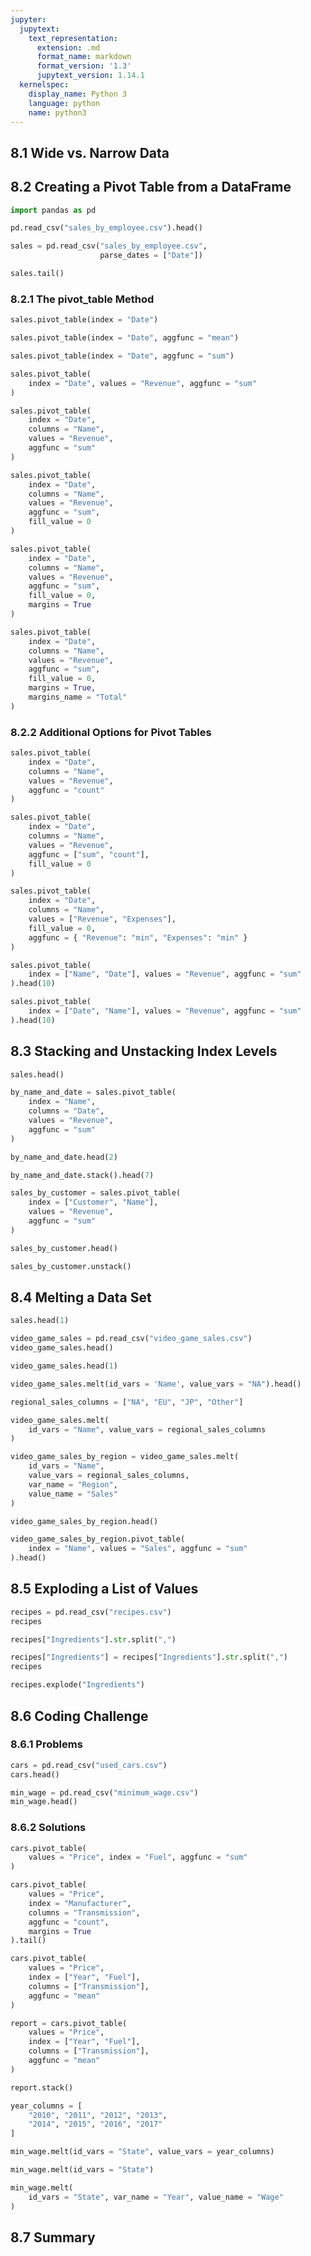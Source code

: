 ```yaml
---
jupyter:
  jupytext:
    text_representation:
      extension: .md
      format_name: markdown
      format_version: '1.3'
      jupytext_version: 1.14.1
  kernelspec:
    display_name: Python 3
    language: python
    name: python3
---
```


## 8.1 Wide vs. Narrow Data


## 8.2 Creating a Pivot Table from a DataFrame

```python
import pandas as pd
```

```python
pd.read_csv("sales_by_employee.csv").head()
```

```python
sales = pd.read_csv("sales_by_employee.csv",
                    parse_dates = ["Date"])

sales.tail()
```

### 8.2.1 The pivot_table Method

```python
sales.pivot_table(index = "Date")
```

```python
sales.pivot_table(index = "Date", aggfunc = "mean")
```

```python
sales.pivot_table(index = "Date", aggfunc = "sum")
```

```python
sales.pivot_table(
    index = "Date", values = "Revenue", aggfunc = "sum"
)
```

```python
sales.pivot_table(
    index = "Date",
    columns = "Name",
    values = "Revenue",
    aggfunc = "sum"
)
```

```python
sales.pivot_table(
    index = "Date", 
    columns = "Name", 
    values = "Revenue", 
    aggfunc = "sum",
    fill_value = 0
)
```

```python
sales.pivot_table(
    index = "Date",
    columns = "Name",
    values = "Revenue",
    aggfunc = "sum",
    fill_value = 0,
    margins = True
)
```

```python
sales.pivot_table(
    index = "Date", 
    columns = "Name", 
    values = "Revenue", 
    aggfunc = "sum",
    fill_value = 0,
    margins = True,
    margins_name = "Total"
)
```

### 8.2.2 Additional Options for Pivot Tables

```python
sales.pivot_table(
    index = "Date", 
    columns = "Name",
    values = "Revenue",
    aggfunc = "count"
)
```

```python
sales.pivot_table(
    index = "Date",
    columns = "Name",
    values = "Revenue",
    aggfunc = ["sum", "count"],
    fill_value = 0
)
```

```python
sales.pivot_table(
    index = "Date",
    columns = "Name", 
    values = ["Revenue", "Expenses"],
    fill_value = 0,
    aggfunc = { "Revenue": "min", "Expenses": "min" }
)
```

```python
sales.pivot_table(
    index = ["Name", "Date"], values = "Revenue", aggfunc = "sum"
).head(10)
```

```python
sales.pivot_table(
    index = ["Date", "Name"], values = "Revenue", aggfunc = "sum"
).head(10)
```

## 8.3 Stacking and Unstacking Index Levels

```python
sales.head()
```

```python
by_name_and_date = sales.pivot_table(
    index = "Name", 
    columns = "Date", 
    values = "Revenue", 
    aggfunc = "sum"
)

by_name_and_date.head(2) 
```

```python
by_name_and_date.stack().head(7)
```

```python
sales_by_customer = sales.pivot_table(
    index = ["Customer", "Name"],
    values = "Revenue",
    aggfunc = "sum"
)

sales_by_customer.head()
```

```python
sales_by_customer.unstack()
```

## 8.4 Melting a Data Set

```python
sales.head(1)
```

```python
video_game_sales = pd.read_csv("video_game_sales.csv")
video_game_sales.head()
```

```python
video_game_sales.head(1)
```

```python
video_game_sales.melt(id_vars = 'Name', value_vars = "NA").head()
```

```python
regional_sales_columns = ["NA", "EU", "JP", "Other"]

video_game_sales.melt(
    id_vars = "Name", value_vars = regional_sales_columns
)
```

```python
video_game_sales_by_region = video_game_sales.melt(
    id_vars = "Name", 
    value_vars = regional_sales_columns,
    var_name = "Region",
    value_name = "Sales"
)

video_game_sales_by_region.head()
```

```python
video_game_sales_by_region.pivot_table(
    index = "Name", values = "Sales", aggfunc = "sum"
).head()
```

## 8.5 Exploding a List of Values

```python
recipes = pd.read_csv("recipes.csv")
recipes
```

```python
recipes["Ingredients"].str.split(",")
```

```python
recipes["Ingredients"] = recipes["Ingredients"].str.split(",")
recipes
```

```python
recipes.explode("Ingredients")
```

## 8.6 Coding Challenge


### 8.6.1 Problems

```python
cars = pd.read_csv("used_cars.csv")
cars.head()
```

```python
min_wage = pd.read_csv("minimum_wage.csv")
min_wage.head()
```

### 8.6.2 Solutions

```python
cars.pivot_table(
    values = "Price", index = "Fuel", aggfunc = "sum"
)
```

```python
cars.pivot_table(
    values = "Price",
    index = "Manufacturer",
    columns = "Transmission",
    aggfunc = "count",
    margins = True
).tail()
```

```python
cars.pivot_table(
    values = "Price",
    index = ["Year", "Fuel"],
    columns = ["Transmission"],
    aggfunc = "mean"
)
```

```python
report = cars.pivot_table(
    values = "Price",
    index = ["Year", "Fuel"],
    columns = ["Transmission"],
    aggfunc = "mean"
)
```

```python
report.stack()
```

```python
year_columns = [
    "2010", "2011", "2012", "2013", 
    "2014", "2015", "2016", "2017"
]

min_wage.melt(id_vars = "State", value_vars = year_columns)
```

```python
min_wage.melt(id_vars = "State")
```

```python
min_wage.melt(
    id_vars = "State", var_name = "Year", value_name = "Wage"
)
```

## 8.7 Summary

```python

```
